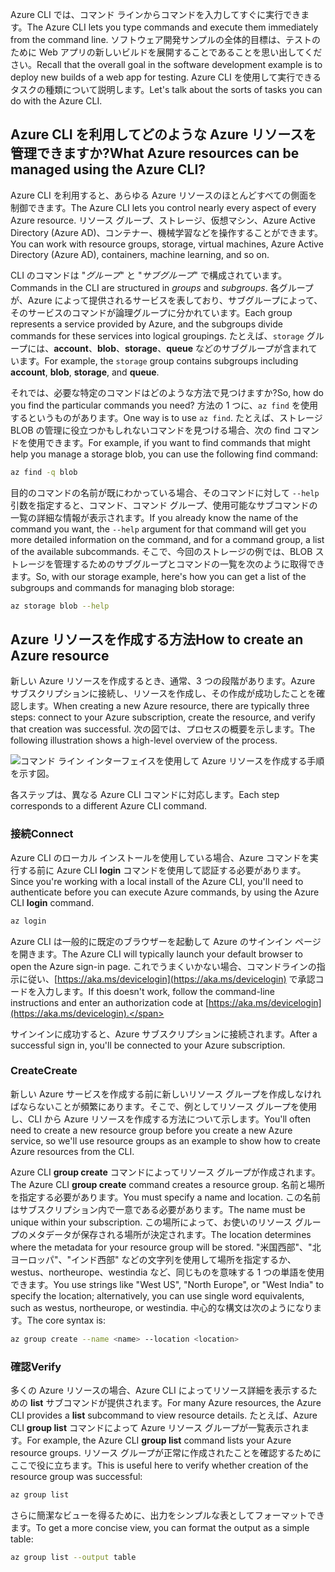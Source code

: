 <span data-ttu-id="2f495-101">Azure CLI では、コマンド ラインからコマンドを入力してすぐに実行できます。</span><span class="sxs-lookup"><span data-stu-id="2f495-101">The Azure CLI lets you type commands and execute them immediately from the command line.</span></span> <span data-ttu-id="2f495-102">ソフトウェア開発サンプルの全体的目標は、テストのために Web アプリの新しいビルドを展開することであることを思い出してください。</span><span class="sxs-lookup"><span data-stu-id="2f495-102">Recall that the overall goal in the software development example is to deploy new builds of a web app for testing.</span></span> <span data-ttu-id="2f495-103">Azure CLI を使用して実行できるタスクの種類について説明します。</span><span class="sxs-lookup"><span data-stu-id="2f495-103">Let's talk about the sorts of tasks you can do with the Azure CLI.</span></span>

## <a name="what-azure-resources-can-be-managed-using-the-azure-cli"></a><span data-ttu-id="2f495-104">Azure CLI を利用してどのような Azure リソースを管理できますか?</span><span class="sxs-lookup"><span data-stu-id="2f495-104">What Azure resources can be managed using the Azure CLI?</span></span>
<span data-ttu-id="2f495-105">Azure CLI を利用すると、あらゆる Azure リソースのほとんどすべての側面を制御できます。</span><span class="sxs-lookup"><span data-stu-id="2f495-105">The Azure CLI lets you control nearly every aspect of every Azure resource.</span></span> <span data-ttu-id="2f495-106">リソース グループ、ストレージ、仮想マシン、Azure Active Directory (Azure AD)、コンテナー、機械学習などを操作することができます。</span><span class="sxs-lookup"><span data-stu-id="2f495-106">You can work with resource groups, storage, virtual machines, Azure Active Directory (Azure AD), containers, machine learning, and so on.</span></span>

<span data-ttu-id="2f495-107">CLI のコマンドは "_グループ_" と "_サブグループ_" で構成されています。</span><span class="sxs-lookup"><span data-stu-id="2f495-107">Commands in the CLI are structured in _groups_ and _subgroups_.</span></span> <span data-ttu-id="2f495-108">各グループが、Azure によって提供されるサービスを表しており、サブグループによって、そのサービスのコマンドが論理グループに分かれています。</span><span class="sxs-lookup"><span data-stu-id="2f495-108">Each group represents a service provided by Azure, and the subgroups divide commands for these services into logical groupings.</span></span> <span data-ttu-id="2f495-109">たとえば、`storage` グループには、**account**、**blob**、**storage**、**queue** などのサブグループが含まれています。</span><span class="sxs-lookup"><span data-stu-id="2f495-109">For example, the `storage` group contains subgroups including **account**, **blob**, **storage**, and **queue**.</span></span>

<span data-ttu-id="2f495-110">それでは、必要な特定のコマンドはどのような方法で見つけますか?</span><span class="sxs-lookup"><span data-stu-id="2f495-110">So, how do you find the particular commands you need?</span></span> <span data-ttu-id="2f495-111">方法の 1 つに、`az find` を使用するというものがあります。</span><span class="sxs-lookup"><span data-stu-id="2f495-111">One way is to use `az find`.</span></span> <span data-ttu-id="2f495-112">たとえば、ストレージ BLOB の管理に役立つかもしれないコマンドを見つける場合、次の find コマンドを使用できます。</span><span class="sxs-lookup"><span data-stu-id="2f495-112">For example, if you want to find commands that might help you manage a storage blob, you can use the following find command:</span></span>

```bash
az find -q blob
```

<span data-ttu-id="2f495-113">目的のコマンドの名前が既にわかっている場合、そのコマンドに対して `--help` 引数を指定すると、コマンド、コマンド グループ、使用可能なサブコマンドの一覧の詳細な情報が表示されます。</span><span class="sxs-lookup"><span data-stu-id="2f495-113">If you already know the name of the command you want, the `--help` argument for that command will get you more detailed information on the command, and for a command group, a list of the available subcommands.</span></span> <span data-ttu-id="2f495-114">そこで、今回のストレージの例では、BLOB ストレージを管理するためのサブグループとコマンドの一覧を次のように取得できます。</span><span class="sxs-lookup"><span data-stu-id="2f495-114">So, with our storage example, here's how you can get a list of the subgroups and commands for managing blob storage:</span></span>

```bash
az storage blob --help
```

## <a name="how-to-create-an-azure-resource"></a><span data-ttu-id="2f495-115">Azure リソースを作成する方法</span><span class="sxs-lookup"><span data-stu-id="2f495-115">How to create an Azure resource</span></span>
<span data-ttu-id="2f495-116">新しい Azure リソースを作成するとき、通常、3 つの段階があります。Azure サブスクリプションに接続し、リソースを作成し、その作成が成功したことを確認します。</span><span class="sxs-lookup"><span data-stu-id="2f495-116">When creating a new Azure resource, there are typically three steps: connect to your Azure subscription, create the resource, and verify that creation was successful.</span></span> <span data-ttu-id="2f495-117">次の図では、プロセスの概要を示します。</span><span class="sxs-lookup"><span data-stu-id="2f495-117">The following illustration shows a high-level overview of the process.</span></span>

![コマンド ライン インターフェイスを使用して Azure リソースを作成する手順を示す図。](../media-drafts/4-create-resources-overview.png)

<span data-ttu-id="2f495-119">各ステップは、異なる Azure CLI コマンドに対応します。</span><span class="sxs-lookup"><span data-stu-id="2f495-119">Each step corresponds to a different Azure CLI command.</span></span>

### <a name="connect"></a><span data-ttu-id="2f495-120">接続</span><span class="sxs-lookup"><span data-stu-id="2f495-120">Connect</span></span>
<span data-ttu-id="2f495-121">Azure CLI のローカル インストールを使用している場合、Azure コマンドを実行する前に Azure CLI **login** コマンドを使用して認証する必要があります。</span><span class="sxs-lookup"><span data-stu-id="2f495-121">Since you're working with a local install of the Azure CLI, you'll need to authenticate before you can execute Azure commands, by using the Azure CLI **login** command.</span></span> 

```bash
az login
```

<span data-ttu-id="2f495-122">Azure CLI は一般的に既定のブラウザーを起動して Azure のサインイン ページを開きます。</span><span class="sxs-lookup"><span data-stu-id="2f495-122">The Azure CLI will typically launch your default browser to open the Azure sign-in page.</span></span> <span data-ttu-id="2f495-123">これでうまくいかない場合、コマンドラインの指示に従い、[https://aka.ms/devicelogin](https://aka.ms/devicelogin) で承認コードを入力します。</span><span class="sxs-lookup"><span data-stu-id="2f495-123">If this doesn't work, follow the command-line instructions and enter an authorization code at [https://aka.ms/devicelogin](https://aka.ms/devicelogin).</span></span>

<span data-ttu-id="2f495-124">サインインに成功すると、Azure サブスクリプションに接続されます。</span><span class="sxs-lookup"><span data-stu-id="2f495-124">After a successful sign in, you'll be connected to your Azure subscription.</span></span> 

### <a name="create"></a><span data-ttu-id="2f495-125">Create</span><span class="sxs-lookup"><span data-stu-id="2f495-125">Create</span></span>
<span data-ttu-id="2f495-126">新しい Azure サービスを作成する前に新しいリソース グループを作成しなければならないことが頻繁にあります。そこで、例としてリソース グループを使用し、CLI から Azure リソースを作成する方法について示します。</span><span class="sxs-lookup"><span data-stu-id="2f495-126">You'll often need to create a new resource group before you create a new Azure service, so we'll use resource groups as an example to show how to create Azure resources from the CLI.</span></span>

<span data-ttu-id="2f495-127">Azure CLI **group create** コマンドによってリソース グループが作成されます。</span><span class="sxs-lookup"><span data-stu-id="2f495-127">The Azure CLI **group create** command creates a resource group.</span></span> <span data-ttu-id="2f495-128">名前と場所を指定する必要があります。</span><span class="sxs-lookup"><span data-stu-id="2f495-128">You must specify a name and location.</span></span> <span data-ttu-id="2f495-129">この名前はサブスクリプション内で一意である必要があります。</span><span class="sxs-lookup"><span data-stu-id="2f495-129">The name must be unique within your subscription.</span></span> <span data-ttu-id="2f495-130">この場所によって、お使いのリソース グループのメタデータが保存される場所が決定されます。</span><span class="sxs-lookup"><span data-stu-id="2f495-130">The location determines where the metadata for your resource group will be stored.</span></span> <span data-ttu-id="2f495-131">"米国西部"、"北ヨーロッパ"、"インド西部" などの文字列を使用して場所を指定するか、westus、northeurope、westindia など、同じものを意味する 1 つの単語を使用できます。</span><span class="sxs-lookup"><span data-stu-id="2f495-131">You use strings like "West US", "North Europe", or "West India" to specify the location; alternatively, you can use single word equivalents, such as westus, northeurope, or westindia.</span></span> <span data-ttu-id="2f495-132">中心的な構文は次のようになります。</span><span class="sxs-lookup"><span data-stu-id="2f495-132">The core syntax is:</span></span>

```bash
az group create --name <name> --location <location>
```

### <a name="verify"></a><span data-ttu-id="2f495-133">確認</span><span class="sxs-lookup"><span data-stu-id="2f495-133">Verify</span></span>
<span data-ttu-id="2f495-134">多くの Azure リソースの場合、Azure CLI によってリソース詳細を表示するための **list** サブコマンドが提供されます。</span><span class="sxs-lookup"><span data-stu-id="2f495-134">For many Azure resources, the Azure CLI provides a **list** subcommand to view resource details.</span></span> <span data-ttu-id="2f495-135">たとえば、Azure CLI **group list** コマンドによって Azure リソース グループが一覧表示されます。</span><span class="sxs-lookup"><span data-stu-id="2f495-135">For example, the Azure CLI **group list** command lists your Azure resource groups.</span></span> <span data-ttu-id="2f495-136">リソース グループが正常に作成されたことを確認するためにここで役に立ちます。</span><span class="sxs-lookup"><span data-stu-id="2f495-136">This is useful here to verify whether creation of the resource group was successful:</span></span>

```bash
az group list
```

<span data-ttu-id="2f495-137">さらに簡潔なビューを得るために、出力をシンプルな表としてフォーマットできます。</span><span class="sxs-lookup"><span data-stu-id="2f495-137">To get a more concise view, you can format the output as a simple table:</span></span>

```bash
az group list --output table
```
